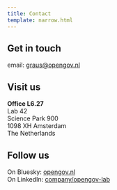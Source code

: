 ```yaml
---
title: Contact
template: narrow.html
---
```


## Get in touch
email: [graus@opengov.nl](mailto:graus@opengov.nl)

## Visit us
**Office L6.27**  
Lab 42  
Science Park 900  
1098 XH Amsterdam  
The Netherlands

## Follow us
On Bluesky: [opengov.nl](https://bsky.app/profile/opengov.nl)  
On LinkedIn: [company/opengov-lab](https://www.linkedin.com/company/opengov-lab)  
